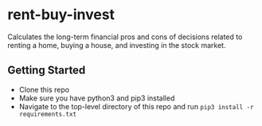 # rent-buy-invest
Calculates the long-term financial pros and cons of decisions related to renting a home, buying a house, and investing in the stock market.

## Getting Started
- Clone this repo
- Make sure you have python3 and pip3 installed
- Navigate to the top-level directory of this repo and run `pip3 install -r requirements.txt`

